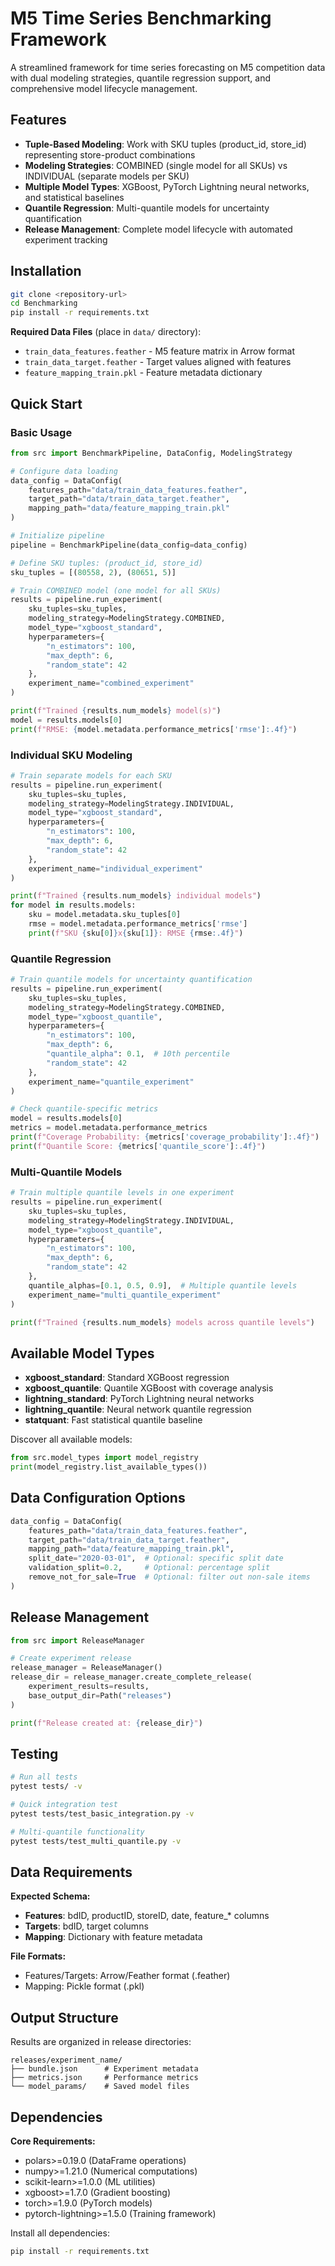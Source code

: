 # M5 Time Series Benchmarking Framework

A streamlined framework for time series forecasting on M5 competition data with dual modeling strategies, quantile regression support, and comprehensive model lifecycle management.

## Features

- **Tuple-Based Modeling**: Work with SKU tuples (product_id, store_id) representing store-product combinations
- **Modeling Strategies**: COMBINED (single model for all SKUs) vs INDIVIDUAL (separate models per SKU)
- **Multiple Model Types**: XGBoost, PyTorch Lightning neural networks, and statistical baselines
- **Quantile Regression**: Multi-quantile models for uncertainty quantification
- **Release Management**: Complete model lifecycle with automated experiment tracking

## Installation

```bash
git clone <repository-url>
cd Benchmarking
pip install -r requirements.txt
```

**Required Data Files** (place in `data/` directory):
- `train_data_features.feather` - M5 feature matrix in Arrow format
- `train_data_target.feather` - Target values aligned with features
- `feature_mapping_train.pkl` - Feature metadata dictionary

## Quick Start

### Basic Usage

```python
from src import BenchmarkPipeline, DataConfig, ModelingStrategy

# Configure data loading
data_config = DataConfig(
    features_path="data/train_data_features.feather",
    target_path="data/train_data_target.feather",
    mapping_path="data/feature_mapping_train.pkl"
)

# Initialize pipeline
pipeline = BenchmarkPipeline(data_config=data_config)

# Define SKU tuples: (product_id, store_id)
sku_tuples = [(80558, 2), (80651, 5)]

# Train COMBINED model (one model for all SKUs)
results = pipeline.run_experiment(
    sku_tuples=sku_tuples,
    modeling_strategy=ModelingStrategy.COMBINED,
    model_type="xgboost_standard",
    hyperparameters={
        "n_estimators": 100,
        "max_depth": 6,
        "random_state": 42
    },
    experiment_name="combined_experiment"
)

print(f"Trained {results.num_models} model(s)")
model = results.models[0]
print(f"RMSE: {model.metadata.performance_metrics['rmse']:.4f}")
```

### Individual SKU Modeling

```python
# Train separate models for each SKU
results = pipeline.run_experiment(
    sku_tuples=sku_tuples,
    modeling_strategy=ModelingStrategy.INDIVIDUAL,
    model_type="xgboost_standard",
    hyperparameters={
        "n_estimators": 100,
        "max_depth": 6,
        "random_state": 42
    },
    experiment_name="individual_experiment"
)

print(f"Trained {results.num_models} individual models")
for model in results.models:
    sku = model.metadata.sku_tuples[0]
    rmse = model.metadata.performance_metrics['rmse']
    print(f"SKU {sku[0]}x{sku[1]}: RMSE {rmse:.4f}")
```

### Quantile Regression

```python
# Train quantile models for uncertainty quantification
results = pipeline.run_experiment(
    sku_tuples=sku_tuples,
    modeling_strategy=ModelingStrategy.COMBINED,
    model_type="xgboost_quantile",
    hyperparameters={
        "n_estimators": 100,
        "max_depth": 6,
        "quantile_alpha": 0.1,  # 10th percentile
        "random_state": 42
    },
    experiment_name="quantile_experiment"
)

# Check quantile-specific metrics
model = results.models[0]
metrics = model.metadata.performance_metrics
print(f"Coverage Probability: {metrics['coverage_probability']:.4f}")
print(f"Quantile Score: {metrics['quantile_score']:.4f}")
```

### Multi-Quantile Models

```python
# Train multiple quantile levels in one experiment
results = pipeline.run_experiment(
    sku_tuples=sku_tuples,
    modeling_strategy=ModelingStrategy.INDIVIDUAL,
    model_type="xgboost_quantile",
    hyperparameters={
        "n_estimators": 100,
        "max_depth": 6,
        "random_state": 42
    },
    quantile_alphas=[0.1, 0.5, 0.9],  # Multiple quantile levels
    experiment_name="multi_quantile_experiment"
)

print(f"Trained {results.num_models} models across quantile levels")
```

## Available Model Types

- **xgboost_standard**: Standard XGBoost regression
- **xgboost_quantile**: Quantile XGBoost with coverage analysis
- **lightning_standard**: PyTorch Lightning neural networks
- **lightning_quantile**: Neural network quantile regression
- **statquant**: Fast statistical quantile baseline

Discover all available models:
```python
from src.model_types import model_registry
print(model_registry.list_available_types())
```

## Data Configuration Options

```python
data_config = DataConfig(
    features_path="data/train_data_features.feather",
    target_path="data/train_data_target.feather",
    mapping_path="data/feature_mapping_train.pkl",
    split_date="2020-03-01",  # Optional: specific split date
    validation_split=0.2,     # Optional: percentage split
    remove_not_for_sale=True  # Optional: filter out non-sale items
)
```

## Release Management

```python
from src import ReleaseManager

# Create experiment release
release_manager = ReleaseManager()
release_dir = release_manager.create_complete_release(
    experiment_results=results,
    base_output_dir=Path("releases")
)

print(f"Release created at: {release_dir}")
```

## Testing

```bash
# Run all tests
pytest tests/ -v

# Quick integration test
pytest tests/test_basic_integration.py -v

# Multi-quantile functionality
pytest tests/test_multi_quantile.py -v
```

## Data Requirements

**Expected Schema:**
- **Features**: bdID, productID, storeID, date, feature_* columns
- **Targets**: bdID, target columns
- **Mapping**: Dictionary with feature metadata

**File Formats:**
- Features/Targets: Arrow/Feather format (.feather)
- Mapping: Pickle format (.pkl)

## Output Structure

Results are organized in release directories:
```
releases/experiment_name/
├── bundle.json      # Experiment metadata
├── metrics.json     # Performance metrics
└── model_params/    # Saved model files
```

## Dependencies

**Core Requirements:**
- polars>=0.19.0 (DataFrame operations)
- numpy>=1.21.0 (Numerical computations)
- scikit-learn>=1.0.0 (ML utilities)
- xgboost>=1.7.0 (Gradient boosting)
- torch>=1.9.0 (PyTorch models)
- pytorch-lightning>=1.5.0 (Training framework)

Install all dependencies:
```bash
pip install -r requirements.txt
```